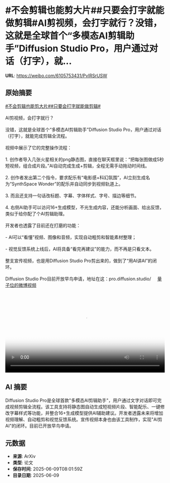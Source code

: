 # #不会剪辑也能剪大片##只要会打字就能做剪辑#AI剪视频，会打字就行？没错，这就是全球首个“多模态AI剪辑助手”Diffusion Studio Pro，用户通过对话（打字），就...

**URL**: https://weibo.com/6105753431/PvIRSrUSW

## 原始摘要

<a href="https://m.weibo.cn/search?containerid=231522type%3D1%26t%3D10%26q%3D%23%E4%B8%8D%E4%BC%9A%E5%89%AA%E8%BE%91%E4%B9%9F%E8%83%BD%E5%89%AA%E5%A4%A7%E7%89%87%23&amp;extparam=%23%E4%B8%8D%E4%BC%9A%E5%89%AA%E8%BE%91%E4%B9%9F%E8%83%BD%E5%89%AA%E5%A4%A7%E7%89%87%23" data-hide=""><span class="surl-text">#不会剪辑也能剪大片#</span></a><a href="https://m.weibo.cn/search?containerid=231522type%3D1%26t%3D10%26q%3D%23%E5%8F%AA%E8%A6%81%E4%BC%9A%E6%89%93%E5%AD%97%E5%B0%B1%E8%83%BD%E5%81%9A%E5%89%AA%E8%BE%91%23&amp;extparam=%23%E5%8F%AA%E8%A6%81%E4%BC%9A%E6%89%93%E5%AD%97%E5%B0%B1%E8%83%BD%E5%81%9A%E5%89%AA%E8%BE%91%23" data-hide=""><span class="surl-text">#只要会打字就能做剪辑#</span></a><br><br>AI剪视频，会打字就行？<br><br>没错，这就是全球首个“多模态AI剪辑助手”Diffusion Studio Pro，用户通过对话（打字），就能完成剪辑全流程。<br><br>视频中展示了它的完整操作流程：<br><br>1. 创作者导入几张火星相关的png静态图，直接在聊天框里说：“把每张图做成5秒短视频，组合成片段。”AI自动完成生成+剪辑，全程无需手动拖动时间线。<br>    <br>2. 创作者发出第二个指令，要求配乐有“电影感+科幻氛围”，AI立刻生成名为“SynthSpace Wonder”的配乐并自动同步到视频轨道上。<br>    <br>3. 而且还支持一句话改标题、字幕、字体样式、字号、描边等细节。<br>    <br>4. 右侧AI助手可以访问16+生成模型，不光生成内容，还能分析画面、给出反馈，类似于给你配了个AI剪辑助理。<br>    <br>开发者也透露了目前还在打磨的功能：<br><br>- AI可以“看懂”视频、图像和音频，实现自动粗剪和智能素材整理；<br>    <br>- 视觉反馈系统上线后，AI将具备“看完再建议”的能力，而不再是只看文本。<br>    <br>整支宣传视频，也是用Diffusion Studio Pro剪出来的，做到了“用AI讲AI”的闭环。<br><br>Diffusion Studio Pro目前开放早鸟申请，地址在这：pro.diffusion.studio/ <a href="https://video.weibo.com/show?fid=1034:5175596775309382" data-hide=""><span class="url-icon"><img style="width: 1rem;height: 1rem" src="https://h5.sinaimg.cn/upload/2015/09/25/3/timeline_card_small_video_default.png" referrerpolicy="no-referrer"></span><span class="surl-text">量子位的微博视频</span></a><br clear="both"><div style="clear: both"></div><video controls="controls" poster="https://tvax1.sinaimg.cn/orj480/006Fd7o3ly1i28zain0cej31hc0u00ur.jpg" style="width: 100%"><source src="https://f.video.weibocdn.com/o0/52ZVhUf4lx08oU5e4Q6k01041200gEJW0E010.mp4?label=mp4_720p&amp;template=1280x720.25.0&amp;ori=0&amp;ps=1CwnkDw1GXwCQx&amp;Expires=1749459394&amp;ssig=pRGJdE%2FoFV&amp;KID=unistore,video"><source src="https://f.video.weibocdn.com/o0/WfhTGqVQlx08oU5dBNM4010412008zin0E010.mp4?label=mp4_hd&amp;template=852x480.25.0&amp;ori=0&amp;ps=1CwnkDw1GXwCQx&amp;Expires=1749459394&amp;ssig=3OiYxUhecj&amp;KID=unistore,video"><source src="https://f.video.weibocdn.com/o0/NonevygElx08oU5dGqBy010412005jpn0E010.mp4?label=mp4_ld&amp;template=640x360.25.0&amp;ori=0&amp;ps=1CwnkDw1GXwCQx&amp;Expires=1749459394&amp;ssig=FLaymDLL4Z&amp;KID=unistore,video"><p>视频无法显示，请前往<a href="https://video.weibo.com/show?fid=1034%3A5175596775309382" target="_blank" rel="noopener noreferrer">微博视频</a>观看。</p></video>

## AI 摘要

Diffusion Studio Pro是全球首款"多模态AI剪辑助手"，用户通过文字对话即可完成视频剪辑全流程。该工具支持将静态图自动生成短视频片段、智能配乐、一键修改字幕样式等功能，并整合16+生成模型提供AI辅助建议。开发者透露未来将增加视频理解、自动粗剪和视觉反馈系统。宣传视频本身也由该工具制作，实现"AI剪AI"的闭环。目前已开放早鸟申请。

## 元数据

- **来源**: ArXiv
- **类型**: 论文
- **保存时间**: 2025-06-09T08:01:59Z
- **目录日期**: 2025-06-09
